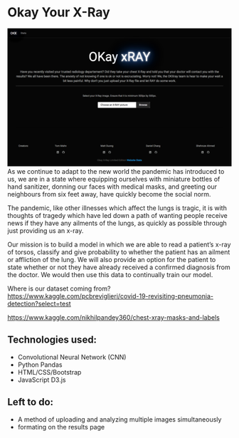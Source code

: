 # Okay Your X-Ray
![homepage-preview](img/homepage.png)
As we continue to adapt to the new world the pandemic has introduced to us, we are in a state where equipping ourselves with miniature bottles of hand sanitizer, donning our faces with medical masks, and greeting our neighbours from six feet away, have quickly become the social norm.

The pandemic, like other illnesses which affect the lungs is tragic, it is with thoughts of tragedy which have led down a path of wanting people receive news if they have any ailments of the lungs, as quickly as possible through just providing us an x-ray. 

Our mission is to build a model in which we are able to read a patient’s x-ray of torsos, classify and give probability to whether the patient has an ailment or affliction of the lung. We will also provide an option for the patient to state whether or not they have already received a confirmed diagnosis from the doctor. We would then use this data to continually train our model. 

Where is our dataset coming from?
https://www.kaggle.com/pcbreviglieri/covid-19-revisiting-pneumonia-detection?select=test

https://www.kaggle.com/nikhilpandey360/chest-xray-masks-and-labels

## Technologies used:
-	Convolutional Neural Network (CNN)
-	Python Pandas
-	HTML/CSS/Bootstrap
-	JavaScript D3.js


## Left to do:
- A method of uploading and analyzing multiple images simultaneously
- formating on the results page
